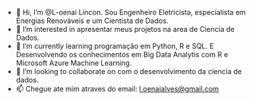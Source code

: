 - 👋 Hi, I’m @L-oenai Lincon. Sou Engenheiro Eletricista, especialista em Energias Renováveis e um Cientista de Dados. 
- 👀 I’m interested in apresentar meus projetos na area de Ciencia de Dados.
- 🌱 I’m currently learning  programação em Python, R e SQL. E Desenvolvendo os conhecimentos em Big Data Analytis com R e Microsoft Azure Machine Learning.
- 💞️ I’m looking to collaborate on com o desenvolvimento da ciencia de dados.
- 📫 Chegue ate mim atraves do email: l.oenaialves@gmail.com

<!---
L-oenai/L-oenai is a ✨ special ✨ repository because its `README.md` (this file) appears on your GitHub profile.
You can click the Preview link to take a look at your changes.
--->
